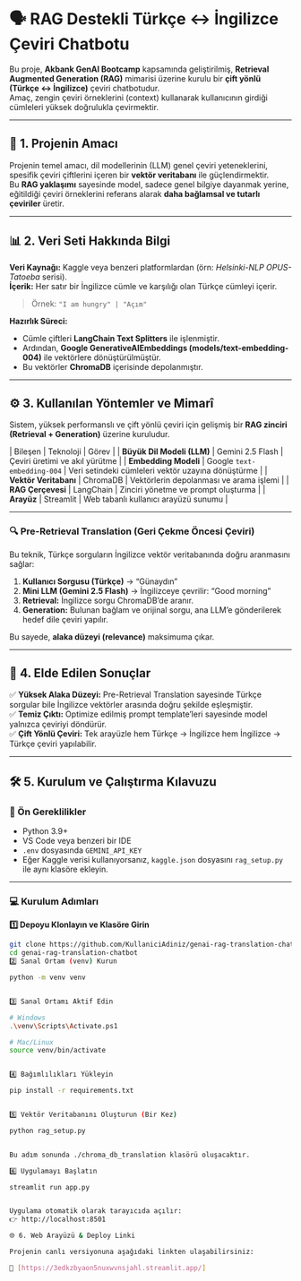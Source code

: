 # 🗣️ RAG Destekli Türkçe ↔ İngilizce Çeviri Chatbotu

Bu proje, **Akbank GenAI Bootcamp** kapsamında geliştirilmiş, **Retrieval Augmented Generation (RAG)** mimarisi üzerine kurulu bir **çift yönlü (Türkçe ↔ İngilizce)** çeviri chatbotudur.  
Amaç, zengin çeviri örneklerini (context) kullanarak kullanıcının girdiği cümleleri yüksek doğrulukla çevirmektir.

---

## 🎯 1. Projenin Amacı

Projenin temel amacı, dil modellerinin (LLM) genel çeviri yeteneklerini, spesifik çeviri çiftlerini içeren bir **vektör veritabanı** ile güçlendirmektir.  
Bu **RAG yaklaşımı** sayesinde model, sadece genel bilgiye dayanmak yerine, eğitildiği çeviri örneklerini referans alarak **daha bağlamsal ve tutarlı çeviriler** üretir.

---

## 📊 2. Veri Seti Hakkında Bilgi

**Veri Kaynağı:** Kaggle veya benzeri platformlardan (örn: *Helsinki-NLP OPUS-Tatoeba* serisi).  
**İçerik:** Her satır bir İngilizce cümle ve karşılığı olan Türkçe cümleyi içerir.  
> Örnek: `"I am hungry" | "Açım"`

**Hazırlık Süreci:**
- Cümle çiftleri **LangChain Text Splitters** ile işlenmiştir.  
- Ardından, **Google GenerativeAIEmbeddings (models/text-embedding-004)** ile vektörlere dönüştürülmüştür.  
- Bu vektörler **ChromaDB** içerisinde depolanmıştır.

---

## ⚙️ 3. Kullanılan Yöntemler ve Mimarî

Sistem, yüksek performanslı ve çift yönlü çeviri için gelişmiş bir **RAG zinciri (Retrieval + Generation)** üzerine kuruludur.

| Bileşen                    | Teknoloji                   | Görev |
| **Büyük Dil Modeli (LLM)** | Gemini 2.5 Flash            | Çeviri üretimi ve akıl yürütme |
| **Embedding Modeli**       | Google `text-embedding-004` | Veri setindeki cümleleri vektör uzayına dönüştürme |
| **Vektör Veritabanı**      | ChromaDB                    | Vektörlerin depolanması ve arama işlemi |
| **RAG Çerçevesi**          | LangChain                   | Zinciri yönetme ve prompt oluşturma |
| **Arayüz**                 | Streamlit                   | Web tabanlı kullanıcı arayüzü sunumu |

---

### 🔍 Pre-Retrieval Translation (Geri Çekme Öncesi Çeviri)

Bu teknik, Türkçe sorguların İngilizce vektör veritabanında doğru aranmasını sağlar:

1. **Kullanıcı Sorgusu (Türkçe)** → “Günaydın”
2. **Mini LLM (Gemini 2.5 Flash)** → İngilizceye çevrilir: “Good morning”
3. **Retrieval:** İngilizce sorgu ChromaDB’de aranır.
4. **Generation:** Bulunan bağlam ve orijinal sorgu, ana LLM’e gönderilerek hedef dile çeviri yapılır.

Bu sayede, **alaka düzeyi (relevance)** maksimuma çıkar.

---

## 🚀 4. Elde Edilen Sonuçlar

✅ **Yüksek Alaka Düzeyi:** Pre-Retrieval Translation sayesinde Türkçe sorgular bile İngilizce vektörler arasında doğru şekilde eşleşmiştir.  
✅ **Temiz Çıktı:** Optimize edilmiş prompt template’leri sayesinde model yalnızca çeviriyi döndürür.  
✅ **Çift Yönlü Çeviri:** Tek arayüzle hem Türkçe → İngilizce hem İngilizce → Türkçe çeviri yapılabilir.

---

## 🛠️ 5. Kurulum ve Çalıştırma Kılavuzu

### 🔧 Ön Gereklilikler

- Python 3.9+
- VS Code veya benzeri bir IDE
- `.env` dosyasında `GEMINI_API_KEY`
- Eğer Kaggle verisi kullanıyorsanız, `kaggle.json` dosyasını `rag_setup.py` ile aynı klasöre ekleyin.

---

### 💻 Kurulum Adımları

**1️⃣ Depoyu Klonlayın ve Klasöre Girin**
```bash
git clone https://github.com/KullaniciAdiniz/genai-rag-translation-chatbot.git
cd genai-rag-translation-chatbot
2️⃣ Sanal Ortam (venv) Kurun

python -m venv venv


3️⃣ Sanal Ortamı Aktif Edin

# Windows
.\venv\Scripts\Activate.ps1

# Mac/Linux
source venv/bin/activate


4️⃣ Bağımlılıkları Yükleyin

pip install -r requirements.txt


5️⃣ Vektör Veritabanını Oluşturun (Bir Kez)

python rag_setup.py


Bu adım sonunda ./chroma_db_translation klasörü oluşacaktır.

6️⃣ Uygulamayı Başlatın

streamlit run app.py


Uygulama otomatik olarak tarayıcıda açılır:
👉 http://localhost:8501

🌐 6. Web Arayüzü & Deploy Linki

Projenin canlı versiyonuna aşağıdaki linkten ulaşabilirsiniz:

🔗 [https://3edkzbyaon5nuxwvnsjahl.streamlit.app/]

